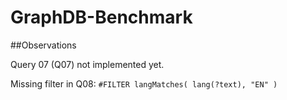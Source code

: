 GraphDB-Benchmark
=================

##Observations

Query 07 (Q07) not implemented yet.

Missing filter in Q08: `#FILTER langMatches( lang(?text), "EN" )`
